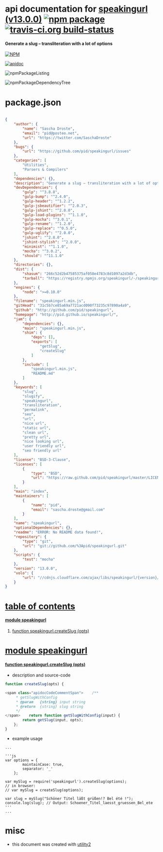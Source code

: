 # api documentation for  [speakingurl (v13.0.0)](http://pid.github.io/speakingurl/)  [![npm package](https://img.shields.io/npm/v/npmdoc-speakingurl.svg?style=flat-square)](https://www.npmjs.org/package/npmdoc-speakingurl) [![travis-ci.org build-status](https://api.travis-ci.org/npmdoc/node-npmdoc-speakingurl.svg)](https://travis-ci.org/npmdoc/node-npmdoc-speakingurl)
#### Generate a slug – transliteration with a lot of options

[![NPM](https://nodei.co/npm/speakingurl.png?downloads=true)](https://www.npmjs.com/package/speakingurl)

[![apidoc](https://npmdoc.github.io/node-npmdoc-speakingurl/build/screenCapture.buildNpmdoc.browser._2Fhome_2Ftravis_2Fbuild_2Fnpmdoc_2Fnode-npmdoc-speakingurl_2Ftmp_2Fbuild_2Fapidoc.html.png)](https://npmdoc.github.io/node-npmdoc-speakingurl/build/apidoc.html)

![npmPackageListing](https://npmdoc.github.io/node-npmdoc-speakingurl/build/screenCapture.npmPackageListing.svg)

![npmPackageDependencyTree](https://npmdoc.github.io/node-npmdoc-speakingurl/build/screenCapture.npmPackageDependencyTree.svg)



# package.json

```json

{
    "author": {
        "name": "Sascha Droste",
        "email": "pid@posteo.net",
        "url": "https://twitter.com/SaschaDroste"
    },
    "bugs": {
        "url": "https://github.com/pid/speakingurl/issues"
    },
    "categories": [
        "Utilities",
        "Parsers & Compilers"
    ],
    "dependencies": {},
    "description": "Generate a slug – transliteration with a lot of options",
    "devDependencies": {
        "gulp": "^3.8.8",
        "gulp-bump": "^2.4.0",
        "gulp-header": "^1.2.2",
        "gulp-jsbeautifier": "^2.0.3",
        "gulp-jshint": "^2.0.0",
        "gulp-load-plugins": "^1.1.0",
        "gulp-mocha": "^3.0.1",
        "gulp-rename": "^1.2.0",
        "gulp-replace": "^0.5.0",
        "gulp-uglify": "^2.0.0",
        "jshint": "^2.8.0",
        "jshint-stylish": "^2.0.0",
        "minimist": "^1.1.0",
        "mocha": "^3.0.2",
        "should": "^11.1.0"
    },
    "directories": {},
    "dist": {
        "shasum": "266c52d2b47585375af058e4783c8d1097a2d3db",
        "tarball": "https://registry.npmjs.org/speakingurl/-/speakingurl-13.0.0.tgz"
    },
    "engines": {
        "node": ">=0.10.0"
    },
    "filename": "speakingurl.min.js",
    "gitHead": "31c5b7ce85a69a7721acd090f73235c97890a4a9",
    "github": "http://github.com/pid/speakingurl",
    "homepage": "http://pid.github.io/speakingurl/",
    "jam": {
        "dependencies": {},
        "main": "speakingurl.min.js",
        "shim": {
            "deps": [],
            "exports": [
                "getSlug",
                "createSlug"
            ]
        },
        "include": [
            "speakingurl.min.js",
            "README.md"
        ]
    },
    "keywords": [
        "slug",
        "slugify",
        "speakingurl",
        "transliteration",
        "permalink",
        "seo",
        "url",
        "nice url",
        "static url",
        "clean url",
        "pretty url",
        "nice looking url",
        "user friendly url",
        "seo friendly url"
    ],
    "license": "BSD-3-Clause",
    "licenses": [
        {
            "type": "BSD",
            "url": "https://raw.github.com/pid/speakingurl/master/LICENSE"
        }
    ],
    "main": "index",
    "maintainers": [
        {
            "name": "pid",
            "email": "sascha.droste@gmail.com"
        }
    ],
    "name": "speakingurl",
    "optionalDependencies": {},
    "readme": "ERROR: No README data found!",
    "repository": {
        "type": "git",
        "url": "git://github.com/%3Apid/speakingurl.git"
    },
    "scripts": {
        "test": "mocha"
    },
    "version": "13.0.0",
    "volo": {
        "url": "//cdnjs.cloudflare.com/ajax/libs/speakingurl/{version}/speakingurl.min.js"
    }
}
```



# <a name="apidoc.tableOfContents"></a>[table of contents](#apidoc.tableOfContents)

#### [module speakingurl](#apidoc.module.speakingurl)
1.  [function <span class="apidocSignatureSpan">speakingurl.</span>createSlug (opts)](#apidoc.element.speakingurl.createSlug)



# <a name="apidoc.module.speakingurl"></a>[module speakingurl](#apidoc.module.speakingurl)

#### <a name="apidoc.element.speakingurl.createSlug"></a>[function <span class="apidocSignatureSpan">speakingurl.</span>createSlug (opts)](#apidoc.element.speakingurl.createSlug)
- description and source-code
```javascript
function createSlug(opts) {

<span class="apidocCodeCommentSpan">    /**
     * getSlugWithConfig
     * @param   {string} input string
     * @return  {string} slug string
     */
</span>    return function getSlugWithConfig(input) {
        return getSlug(input, opts);
    };
}
```
- example usage
```shell
...

'''js
var options = {
	    maintainCase: true,
	    separator: '_'
	};

var mySlug = require('speakingurl').createSlug(options);
// in browser:
// var mySlug = createSlug(options);

var slug = mySlug("Schöner Titel läßt grüßen!? Bel été !");
console.log(slug); // Output: Schoener_Titel_laesst_gruessen_Bel_ete
'''
...
```



# misc
- this document was created with [utility2](https://github.com/kaizhu256/node-utility2)
